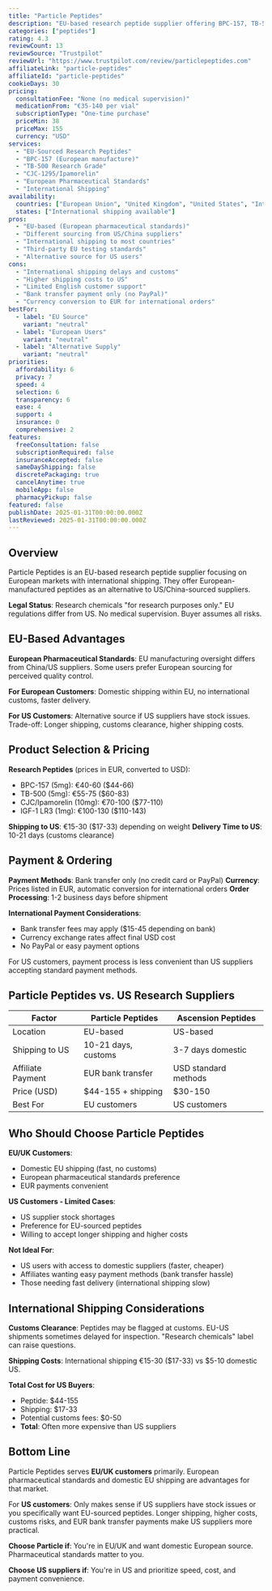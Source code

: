 ```yaml
---
title: "Particle Peptides"
description: "EU-based research peptide supplier offering BPC-157, TB-500, and European-sourced peptides with international shipping."
categories: ["peptides"]
rating: 4.3
reviewCount: 13
reviewSource: "Trustpilot"
reviewUrl: "https://www.trustpilot.com/review/particlepeptides.com"
affiliateLink: "particle-peptides"
affiliateId: "particle-peptides"
cookieDays: 30
pricing:
  consultationFee: "None (no medical supervision)"
  medicationFrom: "€35-140 per vial"
  subscriptionType: "One-time purchase"
  priceMin: 38
  priceMax: 155
  currency: "USD"
services:
  - "EU-Sourced Research Peptides"
  - "BPC-157 (European manufacture)"
  - "TB-500 Research Grade"
  - "CJC-1295/Ipamorelin"
  - "European Pharmaceutical Standards"
  - "International Shipping"
availability:
  countries: ["European Union", "United Kingdom", "United States", "International"]
  states: ["International shipping available"]
pros:
  - "EU-based (European pharmaceutical standards)"
  - "Different sourcing from US/China suppliers"
  - "International shipping to most countries"
  - "Third-party EU testing standards"
  - "Alternative source for US users"
cons:
  - "International shipping delays and customs"
  - "Higher shipping costs to US"
  - "Limited English customer support"
  - "Bank transfer payment only (no PayPal)"
  - "Currency conversion to EUR for international orders"
bestFor:
  - label: "EU Source"
    variant: "neutral"
  - label: "European Users"
    variant: "neutral"
  - label: "Alternative Supply"
    variant: "neutral"
priorities:
  affordability: 6
  privacy: 7
  speed: 4
  selection: 6
  transparency: 6
  ease: 4
  support: 4
  insurance: 0
  comprehensive: 2
features:
  freeConsultation: false
  subscriptionRequired: false
  insuranceAccepted: false
  sameDayShipping: false
  discretePackaging: true
  cancelAnytime: true
  mobileApp: false
  pharmacyPickup: false
featured: false
publishDate: 2025-01-31T00:00:00.000Z
lastReviewed: 2025-01-31T00:00:00.000Z
---
```


## Overview

Particle Peptides is an EU-based research peptide supplier focusing on European markets with international shipping. They offer European-manufactured peptides as an alternative to US/China-sourced suppliers.

**Legal Status**: Research chemicals "for research purposes only." EU regulations differ from US. No medical supervision. Buyer assumes all risks.

## EU-Based Advantages

**European Pharmaceutical Standards**: EU manufacturing oversight differs from China/US suppliers. Some users prefer European sourcing for perceived quality control.

**For European Customers**: Domestic shipping within EU, no international customs, faster delivery.

**For US Customers**: Alternative source if US suppliers have stock issues. Trade-off: Longer shipping, customs clearance, higher shipping costs.

## Product Selection & Pricing

**Research Peptides** (prices in EUR, converted to USD):
- BPC-157 (5mg): €40-60 ($44-66)
- TB-500 (5mg): €55-75 ($60-83)
- CJC/Ipamorelin (10mg): €70-100 ($77-110)
- IGF-1 LR3 (1mg): €100-130 ($110-143)

**Shipping to US**: €15-30 ($17-33) depending on weight
**Delivery Time to US**: 10-21 days (customs clearance)

## Payment & Ordering

**Payment Methods**: Bank transfer only (no credit card or PayPal)
**Currency**: Prices listed in EUR, automatic conversion for international orders
**Order Processing**: 1-2 business days before shipment

**International Payment Considerations**:
- Bank transfer fees may apply ($15-45 depending on bank)
- Currency exchange rates affect final USD cost
- No PayPal or easy payment options

For US customers, payment process is less convenient than US suppliers accepting standard payment methods.

## Particle Peptides vs. US Research Suppliers

| Factor | Particle Peptides | Ascension Peptides |
|--------|-------------------|-------------------|
| Location | EU-based | US-based |
| Shipping to US | 10-21 days, customs | 3-7 days domestic |
| Affiliate Payment | EUR bank transfer | USD standard methods |
| Price (USD) | $44-155 + shipping | $30-150 |
| Best For | EU customers | US customers |

## Who Should Choose Particle Peptides

**EU/UK Customers**:
- Domestic EU shipping (fast, no customs)
- European pharmaceutical standards preference
- EUR payments convenient

**US Customers - Limited Cases**:
- US supplier stock shortages
- Preference for EU-sourced peptides
- Willing to accept longer shipping and higher costs

**Not Ideal For**:
- US users with access to domestic suppliers (faster, cheaper)
- Affiliates wanting easy payment methods (bank transfer hassle)
- Those needing fast delivery (international shipping slow)

## International Shipping Considerations

**Customs Clearance**: Peptides may be flagged at customs. EU-US shipments sometimes delayed for inspection. "Research chemicals" label can raise questions.

**Shipping Costs**: International shipping €15-30 ($17-33) vs $5-10 domestic US.

**Total Cost for US Buyers**:
- Peptide: $44-155
- Shipping: $17-33
- Potential customs fees: $0-50
- **Total**: Often more expensive than US suppliers

## Bottom Line

Particle Peptides serves **EU/UK customers** primarily. European pharmaceutical standards and domestic EU shipping are advantages for that market.

For **US customers**: Only makes sense if US suppliers have stock issues or you specifically want EU-sourced peptides. Longer shipping, higher costs, customs risks, and EUR bank transfer payments make US suppliers more practical.

**Choose Particle if**: You're in EU/UK and want domestic European source. Pharmaceutical standards matter to you.

**Choose US suppliers if**: You're in US and prioritize speed, cost, and payment convenience.
